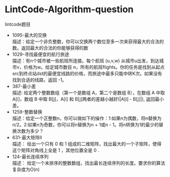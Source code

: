 # LintCode-Algorithm-question
lintcode题目
*  1095-最大的交换
     <br>描述：给定一个非负整数，你可以交换两个数位至多一次来获得最大的合法的数。返回最大的合法的你能够获得的数
*  1029-寻找最便宜的航行旅途
     <br>描述：有n个城市被一些航班所连接。每个航班 (u,v,w) 从城市u出发，到达城市v，价格为w。给定城市数目 n，所有的航班flights。你的任务是找到从起点src到终点站dst的最便宜线路的价格，而旅途中最多只能中转K次。如果没有找到合适的线路，返回 -1。
*  387-最小差
     <br>描述: 给定两个整数数组（第一个是数组 A，第二个是数组 B），在数组 A 中取 A[i]，数组 B 中取 B[j]，A[i] 和 B[j]两者的差越小越好(|A[i] - B[j]|), 返回最小差。
*  1259-整数替换
     <br>描述：给定一个正整数n，你可以做如下的操作：1:如果n为偶数，将n替换为n/2。2:如果n为奇数，你可以将n替换为n + 1或n - 1。将n转换为1的最少的替换次数为多少？
*  631-最大矩阵II
     <br>描述： 给出一个只有 0 和 1 组成的二维矩阵，找出最大的一个子矩阵，使得这个矩阵对角线上全是 1 ，其他位置全是 0 .
*  124-最长连续序列
     <br>描述： 给定一个未排序的整数数组，找出最长连续序列的长度。要求你的算法复杂度为O(n)